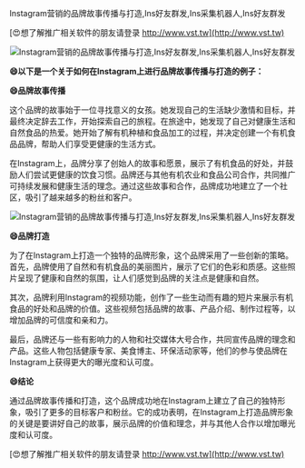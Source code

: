 Instagram营销的品牌故事传播与打造,Ins好友群发,Ins采集机器人,Ins好友群发

[😍想了解推广相关软件的朋友请登录 http://www.vst.tw](http://www.vst.tw)

 <center><img src="https://vst.tw/MP4/tuiguang/png/2.png" alt="Instagram营销的品牌故事传播与打造,Ins好友群发,Ins采集机器人,Ins好友群发"></center>

**😄以下是一个关于如何在Instagram上进行品牌故事传播与打造的例子：**

**😄品牌故事传播**

这个品牌的故事始于一位寻找意义的女孩。她发现自己的生活缺少激情和目标，并最终决定辞去工作，开始探索自己的旅程。在旅途中，她发现了自己对健康生活和自然食品的热爱。她开始了解有机种植和食品加工的过程，并决定创建一个有机食品品牌，帮助人们享受更健康的生活方式。

在Instagram上，品牌分享了创始人的故事和愿景，展示了有机食品的好处，并鼓励人们尝试更健康的饮食习惯。品牌还与其他有机农业和食品公司合作，共同推广可持续发展和健康生活的理念。通过这些故事和合作，品牌成功地建立了一个社区，吸引了越来越多的粉丝和客户。

 <center><img src="https://vst.tw/MP4/tuiguang/png/6.png" alt="Instagram营销的品牌故事传播与打造,Ins好友群发,Ins采集机器人,Ins好友群发"></center>

**😄品牌打造**

为了在Instagram上打造一个独特的品牌形象，这个品牌采用了一些创新的策略。首先，品牌使用了自然和有机食品的美丽图片，展示了它们的色彩和质感。这些照片呈现了健康和自然的氛围，让人们感觉到品牌的关注点是健康和自然。

其次，品牌利用Instagram的视频功能，创作了一些生动而有趣的短片来展示有机食品的好处和品牌的价值。这些视频包括品牌的故事、产品介绍、制作过程等，以增加品牌的可信度和亲和力。

最后，品牌还与一些有影响力的人物和社交媒体大号合作，共同宣传品牌的理念和产品。这些人物包括健康专家、美食博主、环保活动家等，他们的参与使品牌在Instagram上获得更大的曝光度和认可度。

**😄结论**

通过品牌故事传播和打造，这个品牌成功地在Instagram上建立了自己的独特形象，吸引了更多的目标客户和粉丝。它的成功表明，在Instagram上打造品牌形象的关键是要讲好自己的故事，展示品牌的价值和理念，并与其他人合作以增加曝光度和认可度。

[😍想了解推广相关软件的朋友请登录 http://www.vst.tw](http://www.vst.tw)



